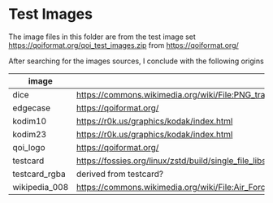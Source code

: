 Test Images
===========

The image files in this folder are from the test image set <https://qoiformat.org/qoi_test_images.zip> from <https://qoiformat.org/>

After searching for the images sources, I conclude with the following origins

| image         | src                                                                                                           |
| ------------- | ------------------------------------------------------------------------------------------------------------- |
| dice          | <https://commons.wikimedia.org/wiki/File:PNG_transparency_demonstration_2.png>                                |
| edgecase      | <https://qoiformat.org/>                                                                                      |
| kodim10       | <https://r0k.us/graphics/kodak/index.html>                                                                    |
| kodim23       | <https://r0k.us/graphics/kodak/index.html>                                                                    |
| qoi_logo      | <https://qoiformat.org/>                                                                                      |
| testcard      | <https://fossies.org/linux/zstd/build/single_file_libs/examples/testcard.png>                                 |
| testcard_rgba | derived from testcard?                                                                                        |
| wikipedia_008 | <https://commons.wikimedia.org/wiki/File:Air_Force_Academy_Chapel,_Colorado_Springs,_CO_04090u_original.jpg1> |
